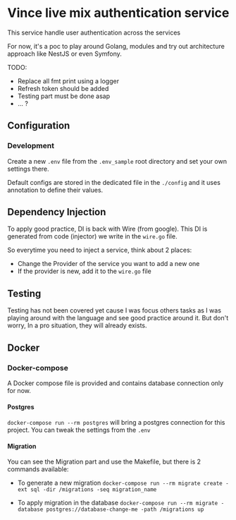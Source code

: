 # Vince live mix authentication service

This service handle user authentication across the services

For now, it's a poc to play around Golang, modules and try out architecture approach like NestJS or even Symfony.

TODO:
 - Replace all fmt print using a logger
 - Refresh token should be added
 - Testing part must be done asap
 - ... ?

 ## Configuration

 ### Development

 Create a new `.env` file from the `.env_sample` root directory and set your own settings there.

 Default configs are stored in the dedicated file in the `./config`  and it uses annotation to define their values.


## Dependency Injection

To apply good practice, DI is back with Wire (from google). This DI is generated from code (injector) we write in the `wire.go` file.

So everytime you need to inject a service, think about 2 places:
- Change the Provider of the service you want to add a new one
- If the provider is new, add it to the `wire.go` file

## Testing

Testing has not been covered yet cause I was focus others tasks as I was playing around with the language and see good practice around it.
But don't worry, In a pro situation, they will already exists.

 ## Docker

 ### Docker-compose

 A Docker compose file is provided and contains database connection only for now.

#### Postgres

 `docker-compose run --rm postgres` will bring a postgres connection for this project. You can tweak the settings from the `.env`

#### Migration

You can see the Migration part and use the Makefile, but there is 2 commands available:

- To generate a new migration
`docker-compose run --rm migrate create -ext sql -dir /migrations -seq migration_name`

- To apply migration in the database
`docker-compose run --rm migrate -database postgres://database-change-me -path /migrations up`

